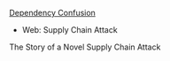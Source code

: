 [Dependency Confusion](https://medium.com/@alex.birsan/dependency-confusion-4a5d60fec610)

* Web: Supply Chain Attack


The Story of a Novel Supply Chain Attack
